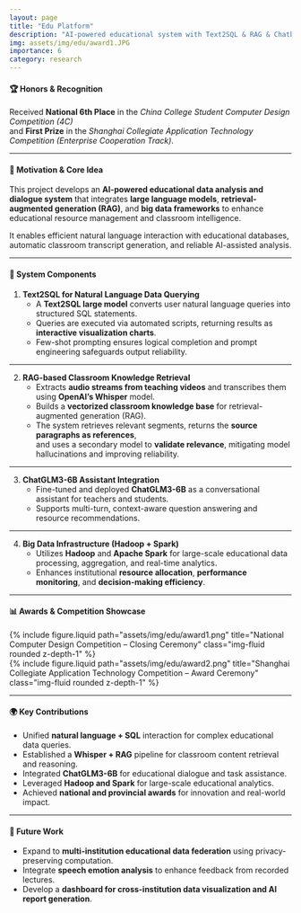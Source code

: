 ```yaml
---
layout: page
title: "Edu Platform"
description: "AI-powered educational system with Text2SQL & RAG & Chatbot"
img: assets/img/edu/award1.JPG
importance: 6
category: research
---
```


#### **🏆 Honors & Recognition**

Received **National 6th Place** in the *China College Student Computer Design Competition (4C)*  
and **First Prize** in the *Shanghai Collegiate Application Technology Competition (Enterprise Cooperation Track)*.

---

#### **🧠 Motivation & Core Idea**

This project develops an **AI-powered educational data analysis and dialogue system** that integrates **large language models**, **retrieval-augmented generation (RAG)**, and **big data frameworks** to enhance educational resource management and classroom intelligence.

It enables efficient natural language interaction with educational databases, automatic classroom transcript generation, and reliable AI-assisted analysis.

---

#### **🧩 System Components**

1. **Text2SQL for Natural Language Data Querying**  
   * A **Text2SQL large model** converts user natural language queries into structured SQL statements.  
   * Queries are executed via automated scripts, returning results as **interactive visualization charts**.  
   * Few-shot prompting ensures logical completion and prompt engineering safeguards output reliability.

---

2. **RAG-based Classroom Knowledge Retrieval**  
   * Extracts **audio streams from teaching videos** and transcribes them using **OpenAI’s Whisper** model.  
   * Builds a **vectorized classroom knowledge base** for retrieval-augmented generation (RAG).  
   * The system retrieves relevant segments, returns the **source paragraphs as references**,  
     and uses a secondary model to **validate relevance**, mitigating model hallucinations and improving reliability.

---

3. **ChatGLM3-6B Assistant Integration**  
   * Fine-tuned and deployed **ChatGLM3-6B** as a conversational assistant for teachers and students.  
   * Supports multi-turn, context-aware question answering and resource recommendations.

---

4. **Big Data Infrastructure (Hadoop + Spark)**  
   * Utilizes **Hadoop** and **Apache Spark** for large-scale educational data processing, aggregation, and real-time analytics.  
   * Enhances institutional **resource allocation**, **performance monitoring**, and **decision-making efficiency**.

---

#### **📊 Awards & Competition Showcase**

<div class="row justify-content-center">
  <div class="col-md-6 mt-3">
    {% include figure.liquid path="assets/img/edu/award1.png" title="National Computer Design Competition – Closing Ceremony" class="img-fluid rounded z-depth-1" %}
  </div>
  <div class="col-md-6 mt-3">
    {% include figure.liquid path="assets/img/edu/award2.png" title="Shanghai Collegiate Application Technology Competition – Award Ceremony" class="img-fluid rounded z-depth-1" %}
  </div>
</div>

---

#### **🌍 Key Contributions**

* Unified **natural language + SQL** interaction for complex educational data queries.  
* Established a **Whisper + RAG** pipeline for classroom content retrieval and reasoning.  
* Integrated **ChatGLM3-6B** for educational dialogue and task assistance.  
* Leveraged **Hadoop and Spark** for large-scale educational analytics.  
* Achieved **national and provincial awards** for innovation and real-world impact.

---

#### **🚀 Future Work**

* Expand to **multi-institution educational data federation** using privacy-preserving computation.  
* Integrate **speech emotion analysis** to enhance feedback from recorded lectures.  
* Develop a **dashboard for cross-institution data visualization and AI report generation**.
